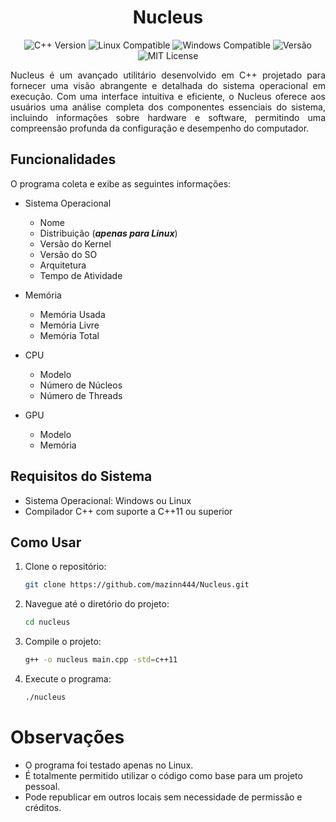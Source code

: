 <h1 align="center">Nucleus</h1>

<p align="center">
  <img src="https://img.shields.io/badge/C++-11-blue.svg" alt="C++ Version">
  <img src="https://img.shields.io/badge/Linux-compatible-green.svg" alt="Linux Compatible">
  <img src="https://img.shields.io/badge/Windows-compatible-green.svg" alt="Windows Compatible">
  <img src="https://img.shields.io/badge/Versão-1.0.0-blue.svg" alt="Versão">
  <img src="https://img.shields.io/badge/MIT-License-green.svg" alt="MIT License">
</p>

<p style="text-align: justify;">
  Nucleus é um avançado utilitário desenvolvido em C++ projetado para fornecer uma visão abrangente e detalhada do sistema operacional em execução. Com uma interface intuitiva e eficiente, o Nucleus oferece aos usuários uma análise completa dos componentes essenciais do sistema, incluindo informações sobre hardware e software, permitindo uma compreensão profunda da configuração e desempenho do computador.
</p>

## Funcionalidades

O programa coleta e exibe as seguintes informações:

- Sistema Operacional
  - Nome
  - Distribuição (***apenas para Linux***)
  - Versão do Kernel
  - Versão do SO
  - Arquitetura
  - Tempo de Atividade

- Memória
  - Memória Usada
  - Memória Livre
  - Memória Total

- CPU
  - Modelo
  - Número de Núcleos
  - Número de Threads

- GPU
  - Modelo
  - Memória

## Requisitos do Sistema

- Sistema Operacional: Windows ou Linux
- Compilador C++ com suporte a C++11 ou superior

## Como Usar

1. Clone o repositório:
   ```bash
   git clone https://github.com/mazinn444/Nucleus.git
   ```

2. Navegue até o diretório do projeto:
   ```bash
   cd nucleus
   ```

3. Compile o projeto:
   ```bash
   g++ -o nucleus main.cpp -std=c++11
   ```

4. Execute o programa:
   ```bash
   ./nucleus
   ```

# Observações

- O programa foi testado apenas no Linux.
- É totalmente permitido utilizar o código como base para um projeto pessoal.
- Pode republicar em outros locais sem necessidade de permissão e créditos.
